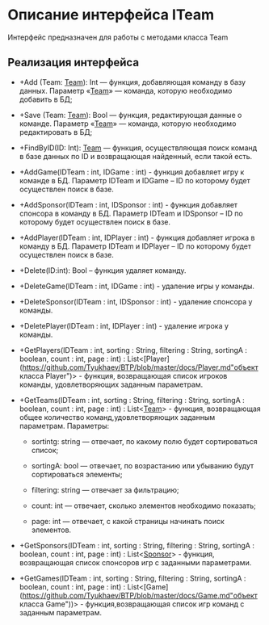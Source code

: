 # Описание интерфейса ITeam
Интерфейс предназначен для работы с методами класса Team

## Реализация интерфейса
* +Add (Team: [Team](https://github.com/Tyukhaev/BTP/blob/master/docs/Team.md "объект класса Team")): Int — функция, добавляющая команду в базу данных. Параметр «[Team](https://github.com/Tyukhaev/BTP/blob/master/docs/Team.md "объект класса Team")» — команда, 
которую необходимо добавить в БД;
* +Save (Team: [Team](https://github.com/Tyukhaev/BTP/blob/master/docs/Team.md "объект класса Team")): Bool — функция, редактирующая данные о команде. Параметр «[Team](https://github.com/Tyukhaev/BTP/blob/master/docs/Team.md "объект класса Team")» — 
команда, которую необходимо редактировать в БД;
* +FindByID(ID: Int): [Team](https://github.com/Tyukhaev/BTP/blob/master/docs/Team.md "объект класса Team")  — функция, осуществляющая поиск команд в базе данных по ID и возвращающая найденный, если такой есть. 
* +AddGame(IDTeam : int, IDGame : int) - функция добавляет игру к команде в БД. Параметр IDTeam и IDGame – ID по которому будет осуществлен поиск в базе.
* +AddSponsor(IDTeam : int, IDSponsor : int) - функция добавляет спонсора в команду в БД. Параметр IDTeam и IDSponsor – ID по которому будет осуществлен поиск в базе.
* +AddPlayer(IDTeam : int, IDPlayer : int) - функция добавляет игрока в команду в БД. Параметр IDTeam и IDPlayer – ID по которому будет осуществлен поиск в базе.
* +Delete(ID:int): Bool – функция удаляет команду.
* +DeleteGame(IDTeam : int, IDGame : int) - удаление игры у команды.
* +DeleteSponsor(IDTeam : int, IDSponsor : int) - удаление спонсора у команды.
* +DeletePlayer(IDTeam : int, IDPlayer : int) - удаление игрока у команды.
* +GetPlayers(IDTeam : int, sorting : String, filtering : String, sortingA : boolean, count : int, page : int) : List<[Player](https://github.com/Tyukhaev/BTP/blob/master/docs/Player.md"объект класса Player")> - функция, возвращающая список игроков команды, удовлетворяющих заданным параметрам.
* +GetTeams(IDTeam : int, sorting : String, filtering : String, sortingA : boolean, count : int, page : int) : List<[Team](https://github.com/Tyukhaev/BTP/blob/master/docs/Team.md "объект класса Team")> - функция, возвращающая общее количество команд,удовлетворяющих заданным параметрам.
Параметры:
	* sortintg: string — отвечает, по какому полю будет сортироваться список;
  
	* sortingA: bool — отвечает, по возрастанию или убыванию будут сортироваться элементы;
  
	* filtering: string — отвечает за фильтрацию;
  
	* count: int — отвечает, сколько элементов необходимо показать;
  
	* page: int — отвечает, с какой страницы начинать поиск элементов.
	
* +GetSponsors(IDTeam : int, sorting : String, filtering : String, sortingA : boolean, count : int, page : int) : List<[Sponsor](https://github.com/Tyukhaev/BTP/blob/master/docs/Sponsor.md "объект класса Sponsor")> - функция, возвращающая список спонсоров игр с заданными параметрами.
* +GetGames(IDTeam : int, sorting : String, filtering : String, sortingA : boolean, count : int, page : int) : List<[Game](https://github.com/Tyukhaev/BTP/blob/master/docs/Game.md"объект класса Game"))> - функция,возвращающая список игр команд с заданным параметрам.

